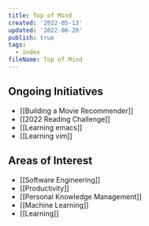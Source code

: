 ```yaml
---
title: Top of Mind
created: '2022-05-13'
updated: '2022-06-20'
publish: true
tags:
  - index
fileName: Top of Mind
---
```


## Ongoing Initiatives

- [[Building a Movie Recommender]]
- [[2022 Reading Challenge]]
- [[Learning emacs]]
- [[Learning vim]]

## Areas of Interest

- [[Software Engineering]]
- [[Productivity]]
- [[Personal Knowledge Management]]
- [[Machine Learning]]
- [[Learning]]


